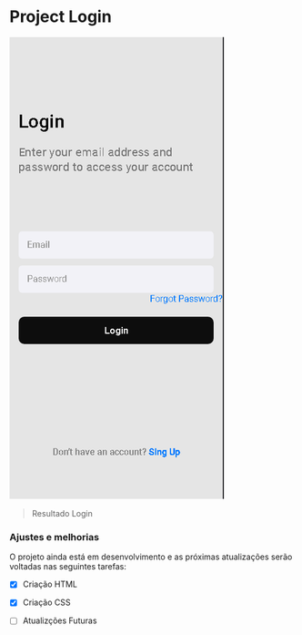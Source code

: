 # Project Login


<img src="./assets/login2.png" alt="login">

> Resultado Login

### Ajustes e melhorias

O projeto ainda está em desenvolvimento e as próximas atualizações serão voltadas nas seguintes tarefas:

- [x] Criação HTML
- [x] Criação CSS
- [ ] Atualizções Futuras





